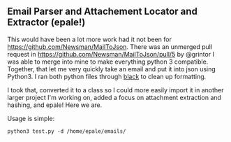 ## Email Parser and Attachement Locator and Extractor (epale!)

This would have been a lot more work had it not been for https://github.com/Newsman/MailToJson. There was an unmerged pull  request in https://github.com/Newsman/MailToJson/pull/5 by @grintor I was able to merge into mine to make everything python 3 compatible. Together, that let me very quickly take an email and put it into json using Python3. I ran both python files through [black](https://pypi.org/project/black/) to clean up formatting.

I took that, converted it to a class so I could more easily import it in another larger project I'm working on, added a focus on attachment extraction and hashing, and epale! Here we are.

Usage is simple:

~~~
python3 test.py -d /home/epale/emails/
~~~

